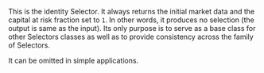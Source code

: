 This is the identity Selector. It always returns the initial market data
and the capital at risk fraction set to `1`. In other words, it produces
no selection (the output is same as the input). Its only purpose is to
serve as a base class for other Selectors classes as well as to provide
consistency across the family of Selectors.

It can be omitted in simple applications.
